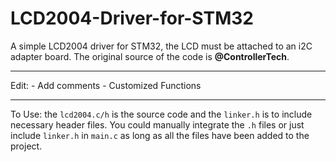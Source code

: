 # LCD2004-Driver-for-STM32
A simple LCD2004 driver for STM32, the LCD must be attached to an i2C adapter board.
The original source of the code is **@ControllerTech**.

--------------------------------------------------------------------------------------
Edit: - Add comments
      - Customized Functions
      
--------------------------------------------------------------------------------------
To Use: the `lcd2004.c/h` is the source code and the `linker.h` is to include necessary
header files. You could manually integrate the `.h` files or just include `linker.h` in 
`main.c` as long as all the files have been added to the project.

